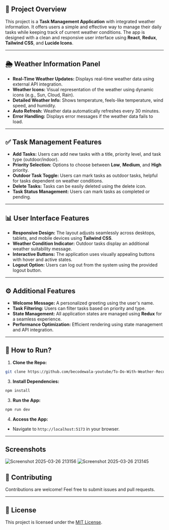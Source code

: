 


  ## 👋 Project Overview
This project is a **Task Management Application** with integrated weather information. It offers users a simple and effective way to manage their daily tasks while keeping track of current weather conditions. The app is designed with a clean and responsive user interface using **React**, **Redux**, **Tailwind CSS**, and **Lucide Icons**.

---

## 🌦 Weather Information Panel
- **Real-Time Weather Updates:** Displays real-time weather data using external API integration.
- **Weather Icons:** Visual representation of the weather using dynamic icons (e.g., Sun, Cloud, Rain).
- **Detailed Weather Info:** Shows temperature, feels-like temperature, wind speed, and humidity.
- **Auto Refresh:** Weather data automatically refreshes every 30 minutes.
- **Error Handling:** Displays error messages if the weather data fails to load.

---

## ✅ Task Management Features
- **Add Tasks:** Users can add new tasks with a title, priority level, and task type (outdoor/indoor).
- **Priority Selection:** Options to choose between **Low**, **Medium**, and **High** priority.
- **Outdoor Task Toggle:** Users can mark tasks as outdoor tasks, helpful for tasks dependent on weather conditions.
- **Delete Tasks:** Tasks can be easily deleted using the delete icon.
- **Task Status Management:** Users can mark tasks as completed or pending.

---

## 📊 User Interface Features
- **Responsive Design:** The layout adjusts seamlessly across desktops, tablets, and mobile devices using **Tailwind CSS**.
- **Weather Condition Indicator:** Outdoor tasks display an additional weather suitability message.
- **Interactive Buttons:** The application uses visually appealing buttons with hover and active states.
- **Logout Option:** Users can log out from the system using the provided logout button.

---

## ⚙️ Additional Features
- **Welcome Message:** A personalized greeting using the user's name.
- **Task Filtering:** Users can filter tasks based on priority and type.
- **State Management:** All application states are managed using **Redux** for a seamless experience.
- **Performance Optimization:** Efficient rendering using state management and API integration.

---

## 🚀 How to Run?
1. **Clone the Repo:**
  ```bash
git clone https://github.com/becodewala-youtube/To-Do-With-Weather-Recommendation.git
```
3. **Install Dependencies:**
```bash
npm install
```
3. **Run the App:**
```bash
npm run dev
```
4. **Access the App:**
- Navigate to `http://localhost:5173` in your browser.

---

## Screenshots

![Screenshot 2025-03-26 213156](https://github.com/user-attachments/assets/22316969-2c17-4e8e-8d0a-33eecb0f33ba)
![Screenshot 2025-03-26 213145](https://github.com/user-attachments/assets/234a28ae-96d1-4c59-a879-008cb02f6e63)



## 🔧 Contributing
Contributions are welcome! Feel free to submit issues and pull requests.

---

## 🚀 License
This project is licensed under the [MIT License](LICENSE).

